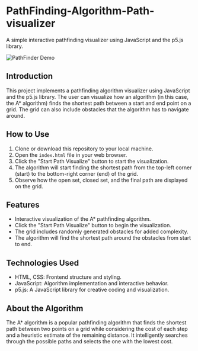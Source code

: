 # PathFinding-Algorithm-Path-visualizer

A simple interactive pathfinding visualizer using JavaScript and the p5.js library.

![PathFinder Demo]([(https://github.com/Azazel0203/PathFinding-Algorithm-Path-visualizer/blob/main/ezgif.com-gif-maker%20(1).gif)](https://raw.githubusercontent.com/Azazel0203/PathFinding-Algorithm-Path-visualizer/main/ezgif.com-gif-maker%20(1).gif))

## Introduction

This project implements a pathfinding algorithm visualizer using JavaScript and the p5.js library. The user can visualize how an algorithm (in this case, the A* algorithm) finds the shortest path between a start and end point on a grid. The grid can also include obstacles that the algorithm has to navigate around.

## How to Use

1. Clone or download this repository to your local machine.
2. Open the `index.html` file in your web browser.
3. Click the "Start Path Visualize" button to start the visualization.
4. The algorithm will start finding the shortest path from the top-left corner (start) to the bottom-right corner (end) of the grid.
5. Observe how the open set, closed set, and the final path are displayed on the grid.

## Features

- Interactive visualization of the A* pathfinding algorithm.
- Click the "Start Path Visualize" button to begin the visualization.
- The grid includes randomly generated obstacles for added complexity.
- The algorithm will find the shortest path around the obstacles from start to end.

## Technologies Used

- HTML, CSS: Frontend structure and styling.
- JavaScript: Algorithm implementation and interactive behavior.
- p5.js: A JavaScript library for creative coding and visualization.

## About the Algorithm

The A* algorithm is a popular pathfinding algorithm that finds the shortest path between two points on a grid while considering the cost of each step and a heuristic estimate of the remaining distance. It intelligently searches through the possible paths and selects the one with the lowest cost.
